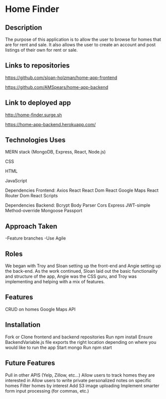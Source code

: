 # Home Finder

## Description

The purpose of this application is to allow the user to browse for homes that are for rent and sale. It also allows the user to create an account and post listings of their own for rent or sale.

## Links to repositories

https://github.com/sloan-holzman/home-app-frontend

https://github.com/AMSpears/home-app-backend

## Link to deployed app

http://home-finder.surge.sh

https://home-app-backend.herokuapp.com/

## Technologies Uses

MERN stack (MongoDB, Express, React, Node.js)

CSS

HTML

JavaScript

Dependencies Frontend: Axios React React Dom React Google Maps React Router Dom React Scripts

Dependencies Backend: Bcrypt Body Parser Cors Express JWT-simple Method-override Mongoose Passport

## Approach Taken

-Feature branches -Use Agile

## Roles

We began with Troy and Sloan setting up the front-end and Angie setting up the back-end. As the work continued, Sloan laid out the basic functionality and structure of the app, Angie was the CSS guru, and Troy was implementing and helping with a mix of features.

## Features

CRUD on homes
Google Maps API

## Installation

Fork or Clone frontend and backend repositories
Run npm install
Ensure BackendVariable.js file exports the right location depending on where you would like to run the app
Start mongo
Run npm start

## Future Features

Pull in other APIS (Yelp, Zillow, etc...)
Allow users to track homes they are interested in
Allow users to write private personalized notes on specific homes
Filter homes by interest
Add S3 image uploading
Implement smarter form input processing (for commas, etc.)
